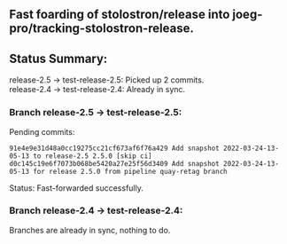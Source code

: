 ## Fast foarding of stolostron/release into joeg-pro/tracking-stolostron-release.

## Status Summary:

release-2.5 -> test-release-2.5: Picked up 2 commits.  
release-2.4 -> test-release-2.4: Already in sync.  

### Branch release-2.5 -> test-release-2.5:

Pending commits:

```
91e4e9e31d48a0cc19275cc21cf673af6f76a429 Add snapshot 2022-03-24-13-05-13 to release-2.5 2.5.0 [skip ci]
d0c145c19e6f7073b068be5420a27e25f56d3409 Add snapshot 2022-03-24-13-05-13 for release 2.5.0 from pipeline quay-retag branch
```

Status: Fast-forwarded successfully.

### Branch release-2.4 -> test-release-2.4:

Branches are already in sync, nothing to do.
